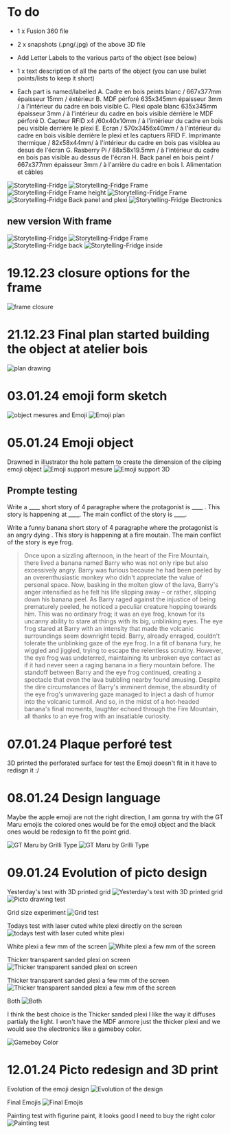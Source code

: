 # To do
- 1 x Fusion 360 file
- 2 x snapshots (.png/.jpg) of the above 3D file
- Add Letter Labels to the various parts of the object (see below)
- 1 x text description of all the parts of the object (you can use bullet points/lists to keep it short)

- Each part is named/labelled
A. Cadre en bois peints blanc / 667x377mm épaisseur 15mm / éxtérieur
B. MDF pérforé 635x345mm épaisseur 3mm / à l'intérieur du cadre en bois visible
C. Plexi opale blanc 635x345mm épaisseur 3mm / à l'intérieur du cadre en bois visible dérrière le MDF pérforé
D. Capteur RFID x4 /60x40x10mm / à l'intérieur du cadre en bois peu visible derrière le plexi
E. Ecran / 570x3456x40mm / à l'intérieur du cadre en bois visible derrière le plexi et les captuers RFID
F. Imprimante thermique / 82x58x44mm/ à l'intérieur du cadre en bois pas visiblea au desus de l'écran
G. Rasberry Pi / 88x58x19.5mm / à l'intérieur du cadre en bois pas visible au dessus de l'écran
H. Back panel en bois peint / 667x377mm épaisseur 3mm / à l'arrière du cadre en bois
I. Alimentation et câbles

![Storytelling-Fridge](/form/3D-prototypes/Storytelling-Fridge.png)
![Storytelling-Fridge Frame](/form/3D-prototypes/Storytelling-Fridge-Frame.png)
![Storytelling-Fridge Frame height](/form/3D-prototypes/Storytelling-Fridge-Frame-Height.png)
![Storytelling-Fridge Frame](/form/3D-prototypes/Storytelling-Fridge-MDF.png)
![Storytelling-Fridge Back panel and plexi](/form/3D-prototypes/Storytelling-Fridge-BackPanel-Plexi.png)
![Storytelling-Fridge Electronics](/form/3D-prototypes/Storytelling-Fridge-Inside-Electronics.png)

## new version With frame

![Storytelling-Fridge](/form/3D-prototypes/Storytelling-Fridge-Rounded.png)
![Storytelling-Fridge Frame](/form/3D-prototypes/Storytelling-Fridge-Rounded-no-edge.png)
![Storytelling-Fridge back](/form/3D-prototypes/Storytelling-Fridge-Rounded-back.png)
![Storytelling-Fridge inside](/form/3D-prototypes/Storytelling-Fridge-Rounded-inside.png)

# 19.12.23 closure options for the frame
![frame closure](/form/croquis/profil-cadre-fermant-object.jpg)

# 21.12.23 Final plan started building the object at atelier bois
![plan drawing](/form/croquis/Plan-Croquis-Object-final.jpg)

# 03.01.24 emoji form sketch
![object mesures and Emoji](/form/croquis/mesures-objet-et-emoji.jpg)
![Emoji plan](/form/croquis/plan-mesure-emoji.jpg)

# 05.01.24 Emoji object
Drawned in illustrator the hole pattern to create the dimension of the cliping emoji object
![Emoji support mesure](/form/croquis/Support-emoji-mesures.png)
![Emoji support 3D](/form/3D-prototypes/Emoji-support%20v3.png)

## Prompte testing
Write a ____ short story of 4 paragraphe where the protagonist is ____ . This story is happening at ____. The main conflict of the story is ____. 

Write a funny banana short story of 4 paragraphe where the protagonist is an angry dying . This story is happening at a fire moutain. The main conflict of the story is eye frog.

> Once upon a sizzling afternoon, in the heart of the Fire Mountain, there lived a banana named Barry who was not only ripe but also excessively angry. Barry was furious because he had been peeled by an overenthusiastic monkey who didn't appreciate the value of personal space. Now, basking in the molten glow of the lava, Barry's anger intensified as he felt his life slipping away – or rather, slipping down his banana peel.
As Barry raged against the injustice of being prematurely peeled, he noticed a peculiar creature hopping towards him. This was no ordinary frog; it was an eye frog, known for its uncanny ability to stare at things with its big, unblinking eyes. The eye frog stared at Barry with an intensity that made the volcanic surroundings seem downright tepid.
Barry, already enraged, couldn't tolerate the unblinking gaze of the eye frog. In a fit of banana fury, he wiggled and jiggled, trying to escape the relentless scrutiny. However, the eye frog was undeterred, maintaining its unbroken eye contact as if it had never seen a raging banana in a fiery mountain before.
The standoff between Barry and the eye frog continued, creating a spectacle that even the lava bubbling nearby found amusing. Despite the dire circumstances of Barry's imminent demise, the absurdity of the eye frog's unwavering gaze managed to inject a dash of humor into the volcanic turmoil. And so, in the midst of a hot-headed banana's final moments, laughter echoed through the Fire Mountain, all thanks to an eye frog with an insatiable curiosity.
>

# 07.01.24 Plaque perforé test 

3D printed the perforated surface for test the Emoji doesn't fit in it have to redisgn it :/

# 08.01.24 Design language
Maybe the apple emoji are not the right direction, I am gonna try with the GT Maru emojis the colored ones would be for the emoji object and the black ones would be redesign to fit the point grid.

![GT Maru by Grilli Type](/form/Img/GT-Maru-Color.png)
![GT Maru by Grilli Type](/form/Img/GT-Maru-BW.png)

# 09.01.24 Evolution of picto design
Yesterday's test with 3D printed grid
![Yesterday's test with 3D printed grid](/form/Picto-IA/Picto-test/IMG-20240109-WA0007.jpg)
![Picto drawing test](/form/Picto-IA/Picto-test/Capture%20d'écran%202024-01-10%20182028.png)

Grid size experiment
![Grid test](/form/Picto-IA/Grid-experiment.png)

Todays test with laser cuted white plexi directly on the screen
![todays test with laser cuted white plexi](/form/Picto-IA/Picto-test/IMG-20240109-WA0009.jpg)

White plexi a few mm of the screen
![White plexi a few mm of the screen](/form/Picto-IA/Picto-test/IMG-20240109-WA0005.jpg)

Thicker transparent sanded plexi on screen
![Thicker transparent sanded plexi on screen](/form/Picto-IA/Picto-test/IMG-20240109-WA0010.jpg)

Thicker transparent sanded plexi a few mm of the screen
![Thicker transparent sanded plexi a few mm of the screen](/form/Picto-IA/Picto-test/IMG-20240109-WA0006.jpg)

Both
![Both](/form/Picto-IA/Picto-test/IMG-20240109-WA0011.jpg)

I think the best choice is the Thicker sanded plexi I like the way it diffuses partialy the light.
I won't have the MDF anmore just the thicker plexi and we would see the electronics like a gameboy color.

![Gameboy Color](/form/Img/gameboy-color.jpg)

# 12.01.24 Picto redesign and 3D print

Evolution of the emoji design
![Evolution of the design](/form/Picto-IA/Picto-test/evolution-emoji-face.jpg)

Final Emojis
![Final Emojis](/form/Picto-IA/Picto-test/final-emojis.jpg)

Painting test with figurine paint, it looks good I need to buy the right color
![Painting test](/form/Picto-IA/Picto-test/painting-test.jpg)
